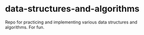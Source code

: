 # data-structures-and-algorithms
Repo for practicing and implementing various data structures and algorithms. For fun.
